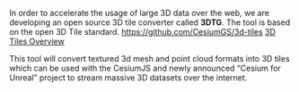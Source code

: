 In order to accelerate the usage of large 3D data over the web, we are developing an open source 3D tile converter called **3DTG**. 
The tool is based on the open 3D Tile standard.
https://github.com/CesiumGS/3d-tiles 
[3D Tiles Overview](https://github.com/CesiumGS/3d-tiles/blob/main/3d-tiles-overview.pdf) 

This tool will convert textured 3d mesh and point cloud formats into 3D tiles which can be used with the CesiumJS and newly announced “Cesium for Unreal” project to stream massive 3D datasets over the internet.
